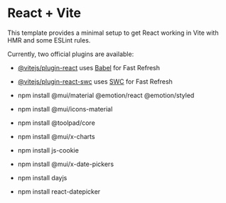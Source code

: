 # React + Vite

This template provides a minimal setup to get React working in Vite with HMR and some ESLint rules.

Currently, two official plugins are available:

- [@vitejs/plugin-react](https://github.com/vitejs/vite-plugin-react/blob/main/packages/plugin-react/README.md) uses [Babel](https://babeljs.io/) for Fast Refresh
- [@vitejs/plugin-react-swc](https://github.com/vitejs/vite-plugin-react-swc) uses [SWC](https://swc.rs/) for Fast Refresh

- npm install @mui/material @emotion/react @emotion/styled
- npm install @mui/icons-material
- npm install @toolpad/core
- npm install @mui/x-charts
- npm install js-cookie
- npm install @mui/x-date-pickers
- npm install dayjs
- npm install react-datepicker




